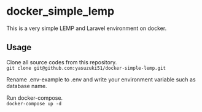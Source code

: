 # docker_simple_lemp

This is a very simple LEMP and Laravel environment on docker.

## Usage
Clone all source codes from this repository.  
`git clone git@github.com:yasuzuki51/docker-simple-lemp.git`

Rename .env-example to .env and write your environment variable such as database name.

Run docker-compose.  
`docker-compose up -d`
